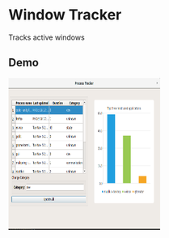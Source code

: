 # Window Tracker
Tracks active windows
## Demo
<img src="https://github.com/Mysjkin/ActiveWindowTracker/blob/master/TrackerGUI/images/demo1.png" width=300 height=300>
